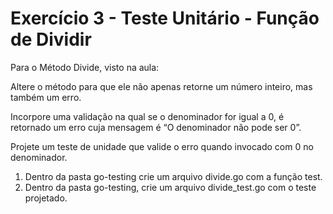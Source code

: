 # Exercício 3 - Teste Unitário - Função de Dividir

Para o Método Divide, visto na aula:

Altere o método para que ele não apenas retorne um número inteiro, mas também
um erro.

Incorpore uma validação na qual se o denominador for igual a 0, é retornado
um erro cuja mensagem é “O denominador não pode ser 0”.

Projete um teste de unidade que valide o erro quando invocado com 0 no
denominador.

1. Dentro da pasta go-testing crie um arquivo divide.go com a função test.
2. Dentro da pasta go-testing, crie um arquivo divide_test.go com o teste
projetado.
